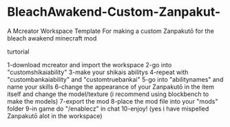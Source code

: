 # BleachAwakend-Custom-Zanpakut-
A Mcreator Workspace Template For making a custom Zanpakutō for the bleach awakend minecraft mod

turtorial 

1-download mcreator and import the workspace
2-go into "customshikaiability"
3-make your shikais abilitys
4-repeat with "custombankaiability" and "customtruebankai"
5-go into "abilitynames" and name your skills
6-change the appearance of your Zanpakutō in the item itself and change the model/texture (i recommend using blockbench to make the models)
7-export the mod
8-place the mod file into your "mods" folder
9-in game do "/enablecz" in chat
10-enjoy!
(yes i have mispelled Zanpakutō alot in the workspace)
